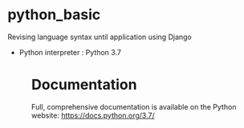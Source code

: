 # python_basic
Revising language syntax until application using Django
<ul>
<li>Python interpreter : Python 3.7
<ul>
  
# Documentation
  Full, comprehensive documentation is available on the Python website:
https://docs.python.org/3.7/
